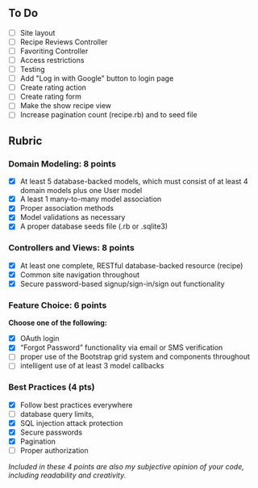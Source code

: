 ## To Do
- [ ] Site layout
- [ ] Recipe Reviews Controller
- [ ] Favoriting Controller
- [ ] Access restrictions
- [ ] Testing
- [ ] Add "Log in with Google" button to login page
- [ ] Create rating action
- [ ] Create rating form
- [ ] Make the show recipe view
- [ ] Increase pagination count (recipe.rb) and to seed file

## Rubric

### Domain Modeling: 8 points
 
- [x] At least 5 database-backed models, which must consist of at least 4 domain models plus one User model
- [x] A least 1 many-to-many model association
- [x] Proper association methods 
- [x] Model validations as necessary
- [x] A proper database seeds file (.rb or .sqlite3)
 
### Controllers and Views: 8 points
 
- [x] At least one complete, RESTful database-backed resource (recipe)
- [x] Common site navigation throughout
- [x] Secure password-based signup/sign-in/sign out functionality
 
### Feature Choice: 6 points
**Choose one of the following:**
 
- [x] OAuth login
- [x] “Forgot Password” functionality via email or SMS verification
- [ ] proper use of the Bootstrap grid system and components throughout
- [ ] intelligent use of at least 3 model callbacks
 
### Best Practices (4 pts)

- [x] Follow best practices everywhere
- [ ] database query limits,
- [x] SQL injection attack protection
- [x] Secure passwords
- [x] Pagination
- [ ] Proper authorization
 
*Included in these 4 points are also my subjective opinion of your code, including readability and creativity.*